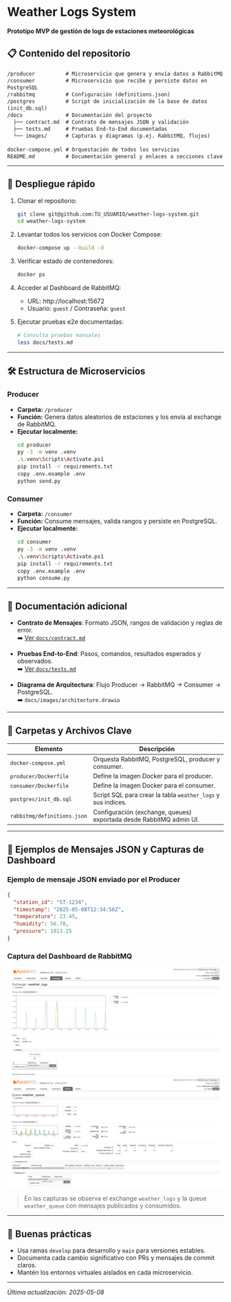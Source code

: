 # Weather Logs System

**Prototipo MVP de gestión de logs de estaciones meteorológicas**

## 📋 Contenido del repositorio

```
/producer          # Microservicio que genera y envía datos a RabbitMQ
/consumer          # Microservicio que recibe y persiste datos en PostgreSQL
/rabbitmq          # Configuración (definitions.json)
/postgres          # Script de inicialización de la base de datos (init_db.sql)
/docs              # Documentación del proyecto
  ├── contract.md  # Contrato de mensajes JSON y validación
  ├── tests.md     # Pruebas End-to-End documentadas
  └── images/      # Capturas y diagramas (p.ej. RabbitMQ, flujos)

docker-compose.yml # Orquestación de todos los servicios
README.md          # Documentación general y enlaces a secciones clave
```

---

## 🚀 Despliegue rápido

1. Clonar el repositorio:
   ```bash
   git clone git@github.com:TU_USUARIO/weather-logs-system.git
   cd weather-logs-system
   ```

2. Levantar todos los servicios con Docker Compose:
   ```bash
   docker-compose up --build -d
   ```

3. Verificar estado de contenedores:
   ```bash
   docker ps
   ```

4. Acceder al Dashboard de RabbitMQ:
   - URL: http://localhost:15672
   - Usuario: `guest` / Contraseña: `guest`

5. Ejecutar pruebas e2e documentadas:
   ```bash
   # Consulta pruebas manuales
   less docs/tests.md
   ```

---

## 🛠 Estructura de Microservicios

### Producer
- **Carpeta:** `/producer`
- **Función:** Genera datos aleatorios de estaciones y los envía al exchange de RabbitMQ.
- **Ejecutar localmente:**
  ```bash
  cd producer
  py -3 -m venv .venv
  .\.venv\Scripts\Activate.ps1
  pip install -r requirements.txt
  copy .env.example .env
  python send.py
  ```

### Consumer
- **Carpeta:** `/consumer`
- **Función:** Consume mensajes, valida rangos y persiste en PostgreSQL.
- **Ejecutar localmente:**
  ```bash
  cd consumer
  py -3 -m venv .venv
  .\.venv\Scripts\Activate.ps1
  pip install -r requirements.txt
  copy .env.example .env
  python consume.py
  ```

---

## 📖 Documentación adicional

- **Contrato de Mensajes**: Formato JSON, rangos de validación y reglas de error.  
  ➡️ [Ver `docs/contract.md`](docs/contract.md)

- **Pruebas End-to-End**: Pasos, comandos, resultados esperados y observados.  
  ➡️ [Ver `docs/tests.md`](docs/tests.md)

- **Diagrama de Arquitectura**: Flujo Producer → RabbitMQ → Consumer → PostgreSQL.  
  ➡️ `docs/images/architecture.drawio`

---

## 📂 Carpetas y Archivos Clave

| Elemento                  | Descripción                                                         |
|---------------------------|---------------------------------------------------------------------|
| `docker-compose.yml`      | Orquesta RabbitMQ, PostgreSQL, producer y consumer.                 |
| `producer/Dockerfile`     | Define la imagen Docker para el producer.                           |
| `consumer/Dockerfile`     | Define la imagen Docker para el consumer.                           |
| `postgres/init_db.sql`    | Script SQL para crear la tabla `weather_logs` y sus índices.        |
| `rabbitmq/definitions.json`| Configuración (exchange, queues) exportada desde RabbitMQ admin UI. |

---

## 📑 Ejemplos de Mensajes JSON y Capturas de Dashboard

### Ejemplo de mensaje JSON enviado por el Producer
```json
{
  "station_id": "ST-1234",
  "timestamp": "2025-05-08T12:34:56Z",
  "temperature": 23.45,
  "humidity": 56.78,
  "pressure": 1013.25
}
```

### Captura del Dashboard de RabbitMQ
![RabbitMQ Dashboard mostrando Exchange](docs/images/rabbitmq_exchanges.png)
![RabbitMQ Dashboard mostrando Colas](docs/images/rabbitmq_queue.png)

> En las capturas se observa el exchange `weather_logs` y la queue `weather_queue` con mensajes publicados y consumidos.
---

## 📌 Buenas prácticas

- Usa ramas `develop` para desarrollo y `main` para versiones estables.
- Documenta cada cambio significativo con PRs y mensajes de commit claros.
- Mantén los entornos virtuales aislados en cada microservicio.

---

*Última actualización: 2025-05-08*
